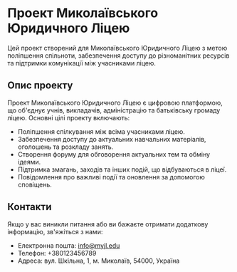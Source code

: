 # Проект Миколаївського Юридичного Ліцею

Цей проект створений для Миколаївського Юридичного Ліцею з метою поліпшення
спільноти, забезпечення доступу до різноманітних ресурсів та підтримки
комунікації між учасниками ліцею.

## Опис проекту

Проект Миколаївського Юридичного Ліцею є цифровою платформою, що об'єднує учнів,
викладачів, адміністрацію та батьківську громаду ліцею. Основні цілі проекту
включають:

- Поліпшення спілкування між всіма учасниками ліцею.
- Забезпечення доступу до актуальних навчальних матеріалів, оголошень та
  розкладу занять.
- Створення форуму для обговорення актуальних тем та обміну ідеями.
- Підтримка змагань, заходів та інших подій, що відбуваються в ліцеї.
- Повідомлення про важливі події та оновлення за допомогою сповіщень.

## Контакти

Якщо у вас виникли питання або ви бажаєте отримати додаткову інформацію,
зв'яжіться з нами:

- Електронна пошта: info@myjl.edu
- Телефон: +380123456789
- Адреса: вул. Шкільна, 1, м. Миколаїв, 54000, Україна
